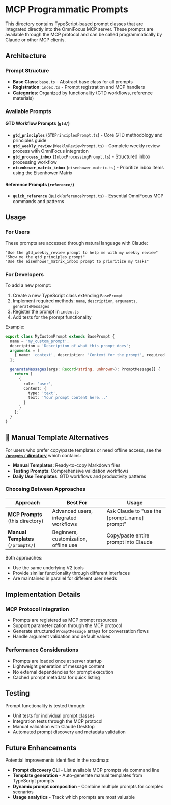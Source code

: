 # MCP Programmatic Prompts

This directory contains TypeScript-based prompt classes that are integrated directly into the OmniFocus MCP server. These prompts are available through the MCP protocol and can be called programmatically by Claude or other MCP clients.

## Architecture

### Prompt Structure
- **Base Class**: `base.ts` - Abstract base class for all prompts
- **Registration**: `index.ts` - Prompt registration and MCP handlers
- **Categories**: Organized by functionality (GTD workflows, reference materials)

### Available Prompts

#### GTD Workflow Prompts (`gtd/`)
- **`gtd_principles`** (`GTDPrinciplesPrompt.ts`) - Core GTD methodology and principles guide
- **`gtd_weekly_review`** (`WeeklyReviewPrompt.ts`) - Complete weekly review process with OmniFocus integration
- **`gtd_process_inbox`** (`InboxProcessingPrompt.ts`) - Structured inbox processing workflow
- **`eisenhower_matrix_inbox`** (`eisenhower-matrix.ts`) - Prioritize inbox items using the Eisenhower Matrix

#### Reference Prompts (`reference/`)
- **`quick_reference`** (`QuickReferencePrompt.ts`) - Essential OmniFocus MCP commands and patterns

## Usage

### For Users
These prompts are accessed through natural language with Claude:

```
"Use the gtd_weekly_review prompt to help me with my weekly review"
"Show me the gtd_principles prompt"
"Use the eisenhower_matrix_inbox prompt to prioritize my tasks"
```

### For Developers
To add a new prompt:

1. Create a new TypeScript class extending `BasePrompt`
2. Implement required methods: `name`, `description`, `arguments`, `generateMessages`
3. Register the prompt in `index.ts`
4. Add tests for the prompt functionality

Example:
```typescript
export class MyCustomPrompt extends BasePrompt {
  name = 'my_custom_prompt';
  description = 'Description of what this prompt does';
  arguments = [
    { name: 'context', description: 'Context for the prompt', required: false }
  ];

  generateMessages(args: Record<string, unknown>): PromptMessage[] {
    return [
      {
        role: 'user',
        content: {
          type: 'text',
          text: 'Your prompt content here...'
        }
      }
    ];
  }
}
```

## 🔗 Manual Template Alternatives

For users who prefer copy/paste templates or need offline access, see the **[`/prompts/` directory](../../prompts/)** which contains:

- **Manual Templates**: Ready-to-copy Markdown files
- **Testing Prompts**: Comprehensive validation workflows
- **Daily Use Templates**: GTD workflows and productivity patterns

### Choosing Between Approaches

| Approach | Best For | Usage |
|----------|----------|-------|
| **MCP Prompts** (this directory) | Advanced users, integrated workflows | Ask Claude to "use the [prompt_name] prompt" |
| **Manual Templates** (`/prompts/`) | Beginners, customization, offline use | Copy/paste entire prompt into Claude |

Both approaches:
- Use the same underlying V2 tools
- Provide similar functionality through different interfaces
- Are maintained in parallel for different user needs

## Implementation Details

### MCP Protocol Integration
- Prompts are registered as MCP prompt resources
- Support parameterization through the MCP protocol
- Generate structured `PromptMessage` arrays for conversation flows
- Handle argument validation and default values

### Performance Considerations
- Prompts are loaded once at server startup
- Lightweight generation of message content
- No external dependencies for prompt execution
- Cached prompt metadata for quick listing

## Testing

Prompt functionality is tested through:
- Unit tests for individual prompt classes
- Integration tests through the MCP protocol
- Manual validation with Claude Desktop
- Automated prompt discovery and metadata validation

## Future Enhancements

Potential improvements identified in the roadmap:
- **Prompt discovery CLI** - List available MCP prompts via command line
- **Template generation** - Auto-generate manual templates from TypeScript prompts
- **Dynamic prompt composition** - Combine multiple prompts for complex scenarios
- **Usage analytics** - Track which prompts are most valuable